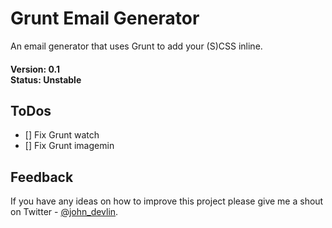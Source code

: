 # Grunt Email Generator

An email generator that uses Grunt to add your (S)CSS inline. 

#### Version: 0.1 <br/> Status: Unstable



## ToDos

* [] Fix Grunt watch
* [] Fix Grunt imagemin



## Feedback

If you have any ideas on how to improve this project please give me a shout on Twitter - [@john_devlin](https://twitter.com/john_devlin).